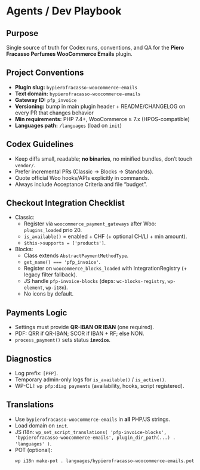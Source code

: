 # Agents / Dev Playbook

## Purpose
Single source of truth for Codex runs, conventions, and QA for the
**Piero Fracasso Perfumes WooCommerce Emails** plugin.

## Project Conventions
- **Plugin slug:** `bypierofracasso-woocommerce-emails`
- **Text domain:** `bypierofracasso-woocommerce-emails`
- **Gateway ID:** `pfp_invoice`
- **Versioning:** bump in main plugin header + README/CHANGELOG on every PR that changes behavior
- **Min requirements:** PHP 7.4+, WooCommerce ≥ 7.x (HPOS-compatible)
- **Languages path:** `/languages` (load on `init`)

## Codex Guidelines
- Keep diffs small, readable; **no binaries**, no minified bundles, don’t touch `vendor/`.
- Prefer incremental PRs (Classic → Blocks → Standards).
- Quote official Woo hooks/APIs explicitly in commands.
- Always include Acceptance Criteria and file “budget”.

## Checkout Integration Checklist
- Classic:
  - Register via `woocommerce_payment_gateways` after Woo: `plugins_loaded` prio 20.
  - `is_available()` = enabled + CHF (+ optional CH/LI + min amount).
  - `$this->supports = ['products']`.
- Blocks:
  - Class extends `AbstractPaymentMethodType`.
  - `get_name() === 'pfp_invoice'`.
  - Register on `woocommerce_blocks_loaded` with IntegrationRegistry (+ legacy filter fallback).
  - JS handle `pfp-invoice-blocks` (deps: `wc-blocks-registry`, `wp-element`, `wp-i18n`).
  - No icons by default.

## Payments Logic
- Settings must provide **QR-IBAN OR IBAN** (one required).
- PDF: QRR if QR-IBAN; SCOR if IBAN + RF; else NON.
- `process_payment()` sets status **`invoice`**.

## Diagnostics
- Log prefix: `[PFP]`.
- Temporary admin-only logs for `is_available()` / `is_active()`.
- WP-CLI: `wp pfp:diag payments` (availability, hooks, script registered).

## Translations
- Use `bypierofracasso-woocommerce-emails` in **all** PHP/JS strings.
- Load domain on `init`.
- JS i18n: `wp_set_script_translations( 'pfp-invoice-blocks', 'bypierofracasso-woocommerce-emails', plugin_dir_path(...) . 'languages' )`.
- POT (optional):
  ```bash
  wp i18n make-pot . languages/bypierofracasso-woocommerce-emails.pot --domain=bypierofracasso-woocommerce-emails
